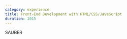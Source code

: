```yaml
---
category: experience
title: Front-End Development with HTML/CSS/JavaScript
duration: 2015
---
```


SAUBER
